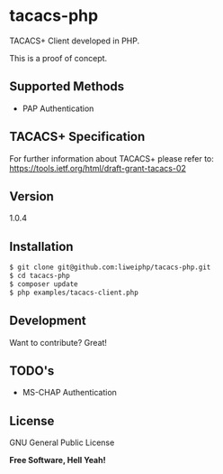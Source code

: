 # tacacs-php

TACACS+ Client developed in PHP.

This is a proof of concept.

## Supported Methods

- PAP Authentication

## TACACS+ Specification

For further information about TACACS+ please refer to: https://tools.ietf.org/html/draft-grant-tacacs-02

## Version

1.0.4

## Installation

```sh
$ git clone git@github.com:liweiphp/tacacs-php.git
$ cd tacacs-php
$ composer update
$ php examples/tacacs-client.php
```
## Development

Want to contribute? Great!

## TODO's

- MS-CHAP Authentication

## License
GNU General Public License

**Free Software, Hell Yeah!**
